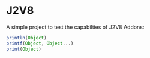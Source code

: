 # J2V8
A simple project to test the capabilties of J2V8
Addons:
```js
println(Object)
printf(Object, Object...)
print(Object)
```
